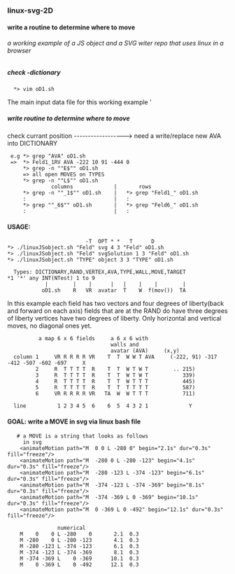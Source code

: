 ### linux-svg-2D
#### write a routine to determine where to move
###### a working example of a JS object and a SVG witer repo that uses linux in a browser

##### check -dictionary

      *> vim oD1.sh
      
 The main input data file for this working example
 '
##### write routine to determine where to move
check currant position   ------------------> need a write/replace new AVA into DICTIONARY

     e.g *> grep "AVA" oD1.sh
     =>  *> Feld1_1RV AVA -222 10 91 -444 0
         *> grep -n ""E$"" oD1.sh
         => all open MOVES on TYPES 
         *> grep -n ""L$"" oD1.sh
                  columns             |       rows
         *> grep -n ""_1$"" oD1.sh    |   *> grep "Feld1_" oD1.sh
         :                            |   : 
         *> grep ""_6$"" oD1.sh       |   *> grep "Feld6_" oD1.sh
         :                            |   :

#### USAGE:
                             -T  OPT * *   T      D     
    *> ./linuxJSobject.sh "Feld" svg 4 3 "Feld" oD1.sh
    *> ./linuxJSobject.sh "Feld" svgSolution 1 3 "Feld" oD1.sh
    *> ./linuxJSobject.sh "TYPE" object 3 3 "TYPE" oD1.sh
    
      Types: DICTIONARY,RAND,VERTEX,AVA,TYPE,WALL,MOVE,TARGET                             *1 '*' any INT(NTest) 1 to 9
                |        |    |      |   |    |    |        |
               oD1.sh    R   VR  avatar  T    W  f(mov())  TA        

In this example each field has two vectors and four degrees of liberty(back and forward on each axis)
fields that are at the RAND do have three degrees of liberty
vertices have two degrees of liberty. Only horizontal and vertical moves, no diagonal ones yet. 

              a map 6 x 6 fields     a 6 x 6 with
                                     walls and
                                     avatar (AVA)     (x,y)
      column 1     VR R R R R VR    T  T  W W T AVA     (-222, 91) -317 -412 -507 -602 -697     X
             2     R  T T T T  R    T  T  W T W T        .. 215)
             3     R  T T T T  R    T  T  W T W T           339)
             4     R  T T T T  R    T  T  W T T T           445)
             5     R  T T T T  R    T  T  T T T T           587)
             6     VR R R R R VR   TA  W  W T T T           711)
 
      line          1 2 3 4 5  6    6  5  4 3 2 1             Y
#### GOAL: write a MOVE in svg via linux bash file

       # a MOVE is a string that looks as follows
         in svg
        <animateMotion path="M  0 0 L -280 0" begin="2.1s" dur="0.3s" fill="freeze"/>
        <animateMotion path="M  -280 0 L -280 -123" begin="4.1s" dur="0.3s" fill="freeze"/>
        <animateMotion path="M  -280 -123 L -374 -123" begin="6.1s" dur="0.3s" fill="freeze"/>
        <animateMotion path="M  -374 -123 L -374 -369" begin="8.1s" dur="0.3s" fill="freeze"/>
        <animateMotion path="M  -374 -369 L 0 -369" begin="10.1s" dur="0.3s" fill="freeze"/>
        <animateMotion path="M  0 -369 L 0 -492" begin="12.1s" dur="0.3s" fill="freeze"/>
        
                    numerical
        M    0    0 L -280    0       2.1  0.3
        M -280    0 L -280 -123       4.1  0.3
        M -280 -123 L -374 -123       6.1  0.3
        M -374 -123 L -374 -369       8.1  0.3
        M -374 -369 L    0 -369      10.1  0.3
        M    0 -369 L    0 -492      12.1  0.3
